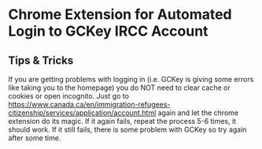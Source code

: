 # Chrome Extension for Automated Login to GCKey IRCC Account

## Tips & Tricks
If you are getting problems with logging in (i.e. GCKey is giving some errors like taking you to the homepage) you do NOT need to clear cache or cookies or open incognito. Just go to https://www.canada.ca/en/immigration-refugees-citizenship/services/application/account.html again and let the chrome extension do its magic. If it again fails, repeat the process 5-6 times, it should work. If it still fails, there is some problem with GCKey so try again after some time.